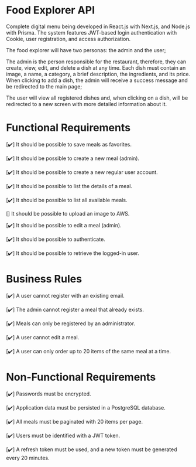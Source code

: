 # Food Explorer API
Complete digital menu being developed in React.js with Next.js, and Node.js with Prisma. The system features JWT-based login authentication with Cookie, user registration, and access authorization.

The food explorer will have two personas: the admin and the user;

The admin is the person responsible for the restaurant, therefore, they can create, view, edit, and delete a dish at any time. Each dish must contain an image, a name, a category, a brief description, the ingredients, and its price. When clicking to add a dish, the admin will receive a success message and be redirected to the main page;

The user will view all registered dishes and, when clicking on a dish, will be redirected to a new screen with more detailed information about it.

# Functional Requirements
[✔️] It should be possible to save meals as favorites.

[✔️] It should be possible to create a new meal (admin).

[✔️] It should be possible to create a new regular user account.

[✔️] It should be possible to list the details of a meal.

[✔️] It should be possible to list all available meals.

[] It should be possible to upload an image to AWS.

[✔️] It should be possible to edit a meal (admin).

[✔️] It should be possible to authenticate.

[✔️] It should be possible to retrieve the logged-in user.

# Business Rules
[✔️] A user cannot register with an existing email.

[✔️] The admin cannot register a meal that already exists.

[✔️] Meals can only be registered by an administrator.

[✔️] A user cannot edit a meal.

[✔️] A user can only order up to 20 items of the same meal at a time.

# Non-Functional Requirements
[✔️] Passwords must be encrypted.

[✔️] Application data must be persisted in a PostgreSQL database.

[✔️] All meals must be paginated with 20 items per page.

[✔️] Users must be identified with a JWT token.

[✔️] A refresh token must be used, and a new token must be generated every 20 minutes.
